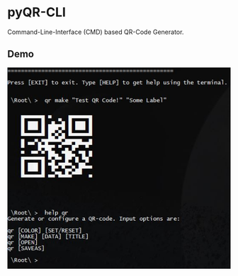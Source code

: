 # pyQR-CLI
Command-Line-Interface (CMD) based QR-Code Generator.

## Demo
<img src="assets/img/demo1.JPG">
